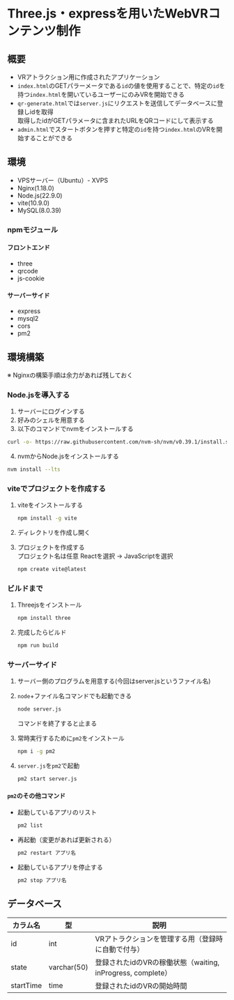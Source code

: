 # Three.js・expressを用いたWebVRコンテンツ制作

## 概要
- VRアトラクション用に作成されたアプリケーション
- `index.html`のGETパラーメータである`id`の値を使用することで、特定の`id`を持つ`index.html`を開いているユーザーにのみVRを開始できる
- `qr-generate.html`では`server.js`にリクエストを送信してデータベースに登録しidを取得  
取得したidがGETパラメータに含まれたURLをQRコードにして表示する
- `admin.html`でスタートボタンを押すと特定の`id`を持つ`index.html`のVRを開始することができる

## 環境
- VPSサーバー（Ubuntu）- XVPS
- Nginx(1.18.0)
- Node.js(22.9.0)
- vite(10.9.0)
- MySQL(8.0.39)

### npmモジュール
#### フロントエンド
- three
- qrcode
- js-cookie

#### サーバーサイド
- express
- mysql2
- cors
- pm2

## 環境構築
※ Nginxの構築手順は余力があれば残しておく
### Node.jsを導入する
1. サーバーにログインする
2. 好みのシェルを用意する
3. 以下のコマンドでnvmをインストールする
```sh
curl -o- https://raw.githubusercontent.com/nvm-sh/nvm/v0.39.1/install.sh | bash
```
4. nvmからNode.jsをインストールする
```sh
nvm install --lts
```

### viteでプロジェクトを作成する
1. viteをインストールする
   ```sh
   npm install -g vite
   ```

2. ディレクトリを作成し開く

3. プロジェクトを作成する  
   プロジェクト名は任意
   Reactを選択 → JavaScriptを選択
   ```sh
   npm create vite@latest
   ```

### ビルドまで
1. Threejsをインストール
   ```sh
   npm install three
   ```

2. 完成したらビルド
   ```sh
   npm run build
   ```

### サーバーサイド
1. サーバー側のプログラムを用意する(今回はserver.jsというファイル名)

2. `node`+ファイル名コマンドでも起動できる
   ```sh
   node server.js
   ```
   コマンドを終了すると止まる

3. 常時実行するために`pm2`をインストール
   ```sh
   npm i -g pm2
   ```

4. `server.js`を`pm2`で起動
   ```sh
   pm2 start server.js
   ```

#### `pm2`のその他コマンド
-  起動しているアプリのリスト
   ```sh
   pm2 list
   ```
   
-  再起動（変更があれば更新される）
   ```sh
   pm2 restart アプリ名
   ``` 

-  起動しているアプリを停止する
   ```sh
   pm2 stop アプリ名
   ```



## データベース
|カラム名|型|説明|
|-----------|-----------|-|
|id         |int        |VRアトラクションを管理する用（登録時に自動で付与）|
|state      |varchar(50)|登録されたidのVRの稼働状態（waiting, inProgress, complete）|
|startTime  |time       |登録されたidのVRの開始時間|